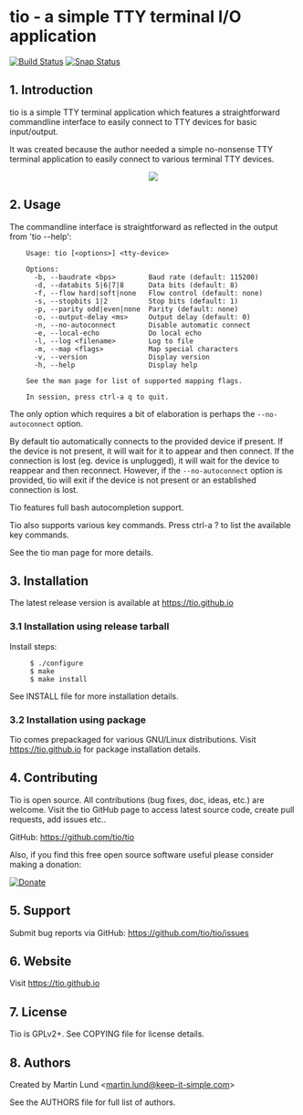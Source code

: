 # tio - a simple TTY terminal I/O application

[![Build Status](https://travis-ci.org/tio/tio.svg?branch=master)](https://travis-ci.org/tio/tio)
[![Snap Status](https://build.snapcraft.io/badge/tio/tio.snapcraft.svg)](https://build.snapcraft.io/user/tio/tio.snapcraft)

## 1. Introduction

tio is a simple TTY terminal application which features a straightforward
commandline interface to easily connect to TTY devices for basic input/output.

It was created because the author needed a simple no-nonsense TTY terminal
application to easily connect to various terminal TTY devices.

<p align="center">
<img src="https://tio.github.io/images/tio-demo.gif">
</p>


## 2. Usage

The commandline interface is straightforward as reflected in the output from
'tio --help':
```
    Usage: tio [<options>] <tty-device>

    Options:
      -b, --baudrate <bps>        Baud rate (default: 115200)
      -d, --databits 5|6|7|8      Data bits (default: 8)
      -f, --flow hard|soft|none   Flow control (default: none)
      -s, --stopbits 1|2          Stop bits (default: 1)
      -p, --parity odd|even|none  Parity (default: none)
      -o, --output-delay <ms>     Output delay (default: 0)
      -n, --no-autoconnect        Disable automatic connect
      -e, --local-echo            Do local echo
      -l, --log <filename>        Log to file
      -m, --map <flags>           Map special characters
      -v, --version               Display version
      -h, --help                  Display help

    See the man page for list of supported mapping flags.

    In session, press ctrl-a q to quit.
```

The only option which requires a bit of elaboration is perhaps the
`--no-autoconnect` option.

By default tio automatically connects to the provided device if present.  If
the device is not present, it will wait for it to appear and then connect. If
the connection is lost (eg. device is unplugged), it will wait for the device
to reappear and then reconnect. However, if the `--no-autoconnect` option is
provided, tio will exit if the device is not present or an established
connection is lost.

Tio features full bash autocompletion support.

Tio also supports various key commands. Press ctrl-a ? to list the available
key commands.

See the tio man page for more details.


## 3. Installation

The latest release version is available at https://tio.github.io

### 3.1 Installation using release tarball

Install steps:
```
     $ ./configure
     $ make
     $ make install
```
See INSTALL file for more installation details.

### 3.2 Installation using package

Tio comes prepackaged for various GNU/Linux distributions. Visit
https://tio.github.io for package installation details.


## 4. Contributing

Tio is open source. All contributions (bug fixes, doc, ideas, etc.) are
welcome. Visit the tio GitHub page to access latest source code, create pull
requests, add issues etc..

GitHub: https://github.com/tio/tio

Also, if you find this free open source software useful please consider making
a donation:

[![Donate](https://www.paypal.com/en_US/i/btn/x-click-but21.gif)](https://www.paypal.me/lundmar)


## 5. Support

Submit bug reports via GitHub: https://github.com/tio/tio/issues


## 6. Website

Visit https://tio.github.io


## 7. License

Tio is GPLv2+. See COPYING file for license details.


## 8. Authors

Created by Martin Lund \<martin.lund@keep-it-simple.com>

See the AUTHORS file for full list of authors.
